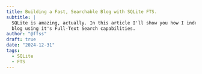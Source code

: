 ```yaml
---
title: Building a Fast, Searchable Blog with SQLite FTS.
subtitle: |
  SQLite is amazing, actually. In this article I'll show you how I indexed my
  blog using it's Full-Text Search capabilities.
author: "@ffss"
draft: true
date: "2024-12-31"
tags:
  - SQLite
  - FTS
---
```

